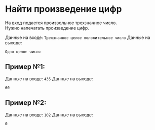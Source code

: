# Найти произведение цифр

На вход подается произвольное трехзначное число.  
Нужно напечатать произведение цифр.

Данные на входе: `Трехзначное целое положительное число`
Данные на выходе:
```
Одно целое число  
```

## Пример №1:
Данные на входе: `435`
Данные на выходе:
```
60
```

## Пример №2:     
Данные на входе: `102`
Данные на выходе: 
```
0
```
